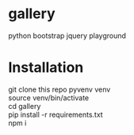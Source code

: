 # gallery
python bootstrap jquery playground


Installation
============
git clone this repo
pyvenv venv  
source venv/bin/activate  
cd gallery  
pip install -r requirements.txt  
npm i  
